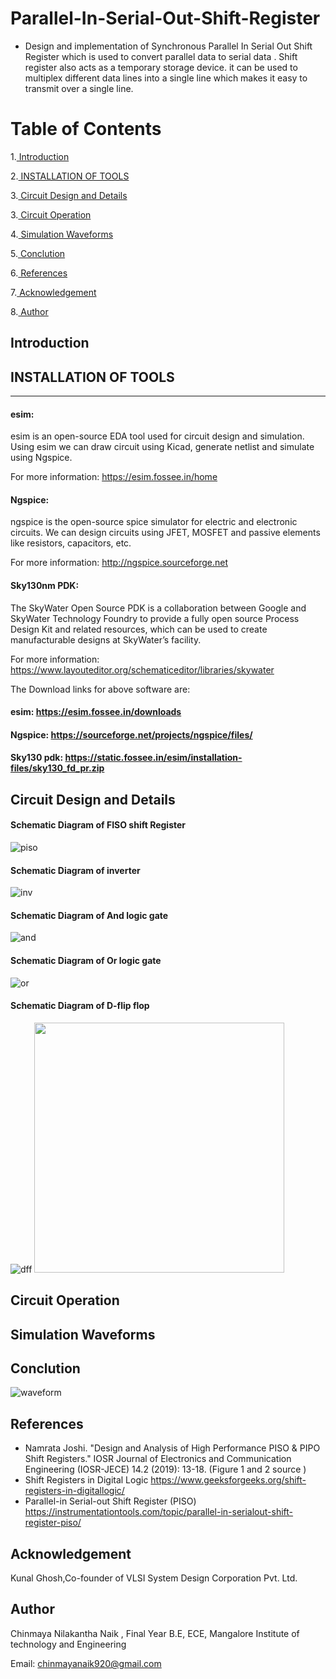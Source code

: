 # Parallel-In-Serial-Out-Shift-Register
* Design and implementation of Synchronous Parallel In Serial Out Shift Register which is used to convert parallel data to serial data . Shift register also acts as a temporary storage device. it can be used to multiplex different data lines into a single line which makes it easy to transmit over a single line.

# Table of Contents

1.[ Introduction](#Introduction)

2.[ INSTALLATION OF TOOLS](#INSTALLATION-OF-TOOLS)

3.[ Circuit Design and Details](#Circuit-Design-and-Details)

3.[ Circuit Operation](#Circuit-Operation)
   
4.[ Simulation Waveforms](#Simulation-Waveforms)

5.[ Conclution](#Conclution)

6.[ References](#References)

7.[ Acknowledgement](#Acknowledgement)

8.[ Author](#Author)

## Introduction




## INSTALLATION OF TOOLS
***
#### esim:
esim is an open-source EDA tool used for circuit design and simulation. Using esim we can draw circuit using Kicad, generate netlist and simulate using Ngspice.

For more information: <https://esim.fossee.in/home>

#### Ngspice:

ngspice is the open-source spice simulator for electric and electronic circuits. We can design circuits using JFET, MOSFET and passive elements like resistors, capacitors, etc.

For more information: <http://ngspice.sourceforge.net>

#### Sky130nm PDK:

The SkyWater Open Source PDK is a collaboration between Google and SkyWater Technology Foundry to provide a fully open source Process Design Kit and related resources, which can be used to create manufacturable designs at SkyWater’s facility. 

For more information: <https://www.layouteditor.org/schematiceditor/libraries/skywater>

The Download links for above software are:

#### esim: <https://esim.fossee.in/downloads>

#### Ngspice: <https://sourceforge.net/projects/ngspice/files/>

#### Sky130 pdk: <https://static.fossee.in/esim/installation-files/sky130_fd_pr.zip>


## Circuit Design and Details

#### Schematic Diagram of FISO shift Register
![piso ](https://user-images.githubusercontent.com/67550103/153134866-392da811-84db-4f1e-bfc4-81c0c2d480c5.png)
#### Schematic Diagram of inverter
![inv](https://user-images.githubusercontent.com/67550103/153133705-80cf44ff-848a-448d-a6dd-ca42cf84bcb5.png)
#### Schematic Diagram of And logic gate
![and](https://user-images.githubusercontent.com/67550103/153133702-f8241e53-e737-49c9-9d69-c00158a35d89.png)
#### Schematic Diagram of Or logic gate
![or](https://user-images.githubusercontent.com/67550103/153133709-16dda94c-29d3-4dd9-9e94-46fa1d69bc1a.png)
#### Schematic Diagram of D-flip flop
![dff](https://user-images.githubusercontent.com/67550103/153133700-6bb16db5-29b5-47ee-a7a3-9c079d2e0c97.png)
<img src="https://user-images.githubusercontent.com/67550103/153133700-6bb16db5-29b5-47ee-a7a3-9c079d2e0c97.png" width="400">
## Circuit Operation


## Simulation Waveforms


## Conclution



![waveform ](https://user-images.githubusercontent.com/67550103/153132397-1410e090-d453-492f-9405-de9a24f5f52b.jpg)



## References

* Namrata Joshi. "Design and Analysis of High Performance PISO & PIPO Shift Registers." IOSR Journal of Electronics and Communication Engineering (IOSR-JECE) 14.2 (2019): 13-18. (Figure 1 and 2 source )
*  Shift Registers in Digital Logic https://www.geeksforgeeks.org/shift-registers-in-digitallogic/
* Parallel-in Serial-out Shift Register (PISO) https://instrumentationtools.com/topic/parallel-in-serialout-shift-register-piso/
## Acknowledgement

Kunal Ghosh,Co-founder of VLSI System Design Corporation Pvt. Ltd.

## Author

Chinmaya Nilakantha Naik , Final Year B.E, ECE, Mangalore Institute of technology and Engineering

Email: chinmayanaik920@gmail.com
